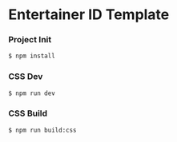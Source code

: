 # Entertainer ID Template

### Project Init

```sh
$ npm install
```

### CSS Dev

```sh
$ npm run dev
```

### CSS Build

```sh
$ npm run build:css
```
